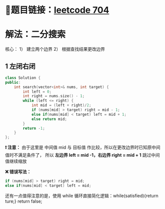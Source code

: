 # 🔗题目链接：[leetcode 704](https://leetcode.cn/problems/binary-search/)

# 解法：二分搜索

核心：
1） 建立两个边界
2） 根据查找结果更改边界

## 1 左闭右闭
```C++
class Solution {
public:
    int search(vector<int>& nums, int target) {
        int left = 0;
        int right = nums.size() - 1;
        while (left <= right) {
            int mid = (left + right)/2;
            if (nums[mid] > target) right = mid - 1; 
            else if(nums[mid] < target) left = mid + 1;
            else return mid;
        }
        return -1;
    }
};
```
**❗ 注意：** 由于这里是 中间值 mid 与 目标值 作比较，所以在更改边界时已知原中间值时不满足条件了，
所以 **左边界 left =  mid -1，右边界 right = mid + 1** 跳过中间值继续缩放

**❌ 错误写法：** 
```C++
if (nums[mid] > target) right = mid; 
else if(nums[mid] < target) left = mid;
```
还有一点值得注意的是，使用 while 循环直接简化逻辑：while(satisfied){return ture;} return false;
